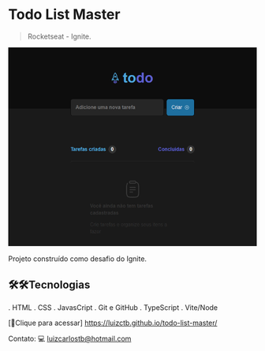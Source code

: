 # Todo List Master

> Rocketseat - Ignite.

![preview](./src/.github/preview.png)

Projeto construído como desafio do Ignite.

## 🛠️🛠️Tecnologias
. HTML
. CSS
. JavasCript
. Git e GitHub
. TypeScript
. Vite/Node

[🔗Clique para acessar] https://luizctb.github.io/todo-list-master/

Contato: 💻
luizcarlostb@hotmail.com